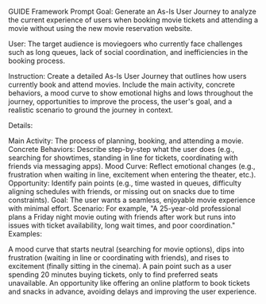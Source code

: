 GUIDE Framework Prompt
Goal: Generate an As-Is User Journey to analyze the current experience of users when booking movie tickets and attending a movie without using the new movie reservation website.

User: The target audience is moviegoers who currently face challenges such as long queues, lack of social coordination, and inefficiencies in the booking process.

Instruction: Create a detailed As-Is User Journey that outlines how users currently book and attend movies. Include the main activity, concrete behaviors, a mood curve to show emotional highs and lows throughout the journey, opportunities to improve the process, the user's goal, and a realistic scenario to ground the journey in context.

Details:

Main Activity: The process of planning, booking, and attending a movie.
Concrete Behaviors: Describe step-by-step what the user does (e.g., searching for showtimes, standing in line for tickets, coordinating with friends via messaging apps).
Mood Curve: Reflect emotional changes (e.g., frustration when waiting in line, excitement when entering the theater, etc.).
Opportunity: Identify pain points (e.g., time wasted in queues, difficulty aligning schedules with friends, or missing out on snacks due to time constraints).
Goal: The user wants a seamless, enjoyable movie experience with minimal effort.
Scenario: For example, "A 25-year-old professional plans a Friday night movie outing with friends after work but runs into issues with ticket availability, long wait times, and poor coordination."
Examples:

A mood curve that starts neutral (searching for movie options), dips into frustration (waiting in line or coordinating with friends), and rises to excitement (finally sitting in the cinema).
A pain point such as a user spending 20 minutes buying tickets, only to find preferred seats unavailable.
An opportunity like offering an online platform to book tickets and snacks in advance, avoiding delays and improving the user experience.